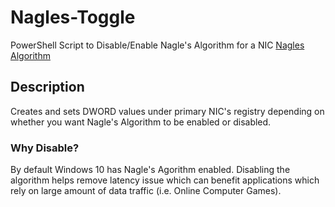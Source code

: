 # Nagles-Toggle
PowerShell Script to Disable/Enable Nagle's Algorithm for a NIC
[Nagles Algorithm](https://en.wikipedia.org/wiki/Nagle%27s_algorithm)

## Description
Creates and sets DWORD values under primary NIC's registry depending on whether you want Nagle's Algorithm to be enabled or disabled.

### Why Disable?
By default Windows 10 has Nagle's Agorithm enabled. Disabling the algorithm helps remove latency issue which can benefit applications which rely on large amount of data traffic (i.e. Online Computer Games).


